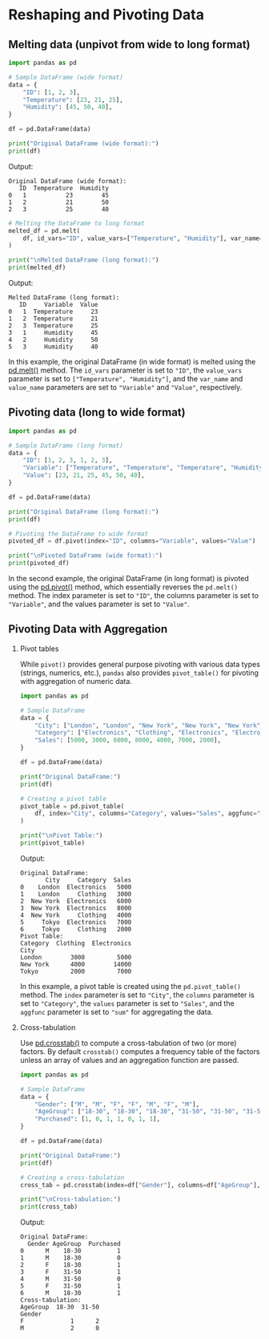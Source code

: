 # Reshaping and Pivoting Data
## Melting data (unpivot from wide to long format)
```python
import pandas as pd

# Sample DataFrame (wide format)
data = {
    "ID": [1, 2, 3],
    "Temperature": [23, 21, 25],
    "Humidity": [45, 50, 40],
}

df = pd.DataFrame(data)

print("Original DataFrame (wide format):")
print(df)
```
Output:
```
Original DataFrame (wide format):
   ID  Temperature  Humidity
0   1           23        45
1   2           21        50
2   3           25        40
```

```python
# Melting the DataFrame to long format
melted_df = pd.melt(
    df, id_vars="ID", value_vars=["Temperature", "Humidity"], var_name="Variable", value_name="Value"
)

print("\nMelted DataFrame (long format):")
print(melted_df)
```
Output:
```
Melted DataFrame (long format):
   ID     Variable  Value
0   1  Temperature     23
1   2  Temperature     21
2   3  Temperature     25
3   1     Humidity     45
4   2     Humidity     50
5   3     Humidity     40
```

In this example, the original DataFrame (in wide format) is melted using the [pd.melt()](https://pandas.pydata.org/docs/reference/api/pandas.melt.html) method. The `id_vars` parameter is set to `"ID"`, the `value_vars` parameter is set to `["Temperature", "Humidity"]`, and the `var_name` and `value_name` parameters are set to `"Variable"` and `"Value"`, respectively.

## Pivoting data (long to wide format)
```python
import pandas as pd

# Sample DataFrame (long format)
data = {
    "ID": [1, 2, 3, 1, 2, 3],
    "Variable": ["Temperature", "Temperature", "Temperature", "Humidity", "Humidity", "Humidity"],
    "Value": [23, 21, 25, 45, 50, 40],
}

df = pd.DataFrame(data)

print("Original DataFrame (long format):")
print(df)

# Pivoting the DataFrame to wide format
pivoted_df = df.pivot(index="ID", columns="Variable", values="Value")

print("\nPivoted DataFrame (wide format):")
print(pivoted_df)
```
In the second example, the original DataFrame (in long format) is pivoted using the [pd.pivot()](https://pandas.pydata.org/docs/reference/api/pandas.DataFrame.pivot.html) method, which essentially reverses the `pd.melt()` method. The index parameter is set to `"ID"`, the columns parameter is set to `"Variable"`, and the values parameter is set to `"Value"`.


## Pivoting Data with Aggregation

1. Pivot tables
   
    While `pivot()` provides general purpose pivoting with various data types (strings, numerics, etc.), `pandas` also provides `pivot_table()` for pivoting with aggregation of numeric data.
    
    ```python
    import pandas as pd

    # Sample DataFrame
    data = {
        "City": ["London", "London", "New York", "New York", "New York", "Tokyo", "Tokyo"],
        "Category": ["Electronics", "Clothing", "Electronics", "Electronics", "Clothing", "Electronics", "Clothing"],
        "Sales": [5000, 3000, 6000, 8000, 4000, 7000, 2000],
    }
    
    df = pd.DataFrame(data)
    
    print("Original DataFrame:")
    print(df)
    
    # Creating a pivot table
    pivot_table = pd.pivot_table(
        df, index="City", columns="Category", values="Sales", aggfunc="sum"
    )
    
    print("\nPivot Table:")
    print(pivot_table)
    ```
    Output:
    ```
    Original DataFrame:
           City     Category  Sales
    0    London  Electronics   5000
    1    London     Clothing   3000
    2  New York  Electronics   6000
    3  New York  Electronics   8000
    4  New York     Clothing   4000
    5     Tokyo  Electronics   7000
    6     Tokyo     Clothing   2000
    Pivot Table:
    Category  Clothing  Electronics
    City                           
    London        3000         5000
    New York      4000        14000
    Tokyo         2000         7000
    ```

    In this example, a pivot table is created using the `pd.pivot_table()` method. The `index` parameter is set to `"City"`, the `columns` parameter is set to `"Category"`, the `values` parameter is set to `"Sales"`, and the `aggfunc` parameter is set to `"sum"` for aggregating the data.

2. Cross-tabulation

    Use [pd.crosstab()](https://pandas.pydata.org/docs/reference/api/pandas.crosstab.html#pandas.crosstab) to compute a cross-tabulation of two (or more) factors. By default `crosstab()` computes a frequency table of the factors unless an array of values and an aggregation function are passed.
    ```python
    import pandas as pd
    
    # Sample DataFrame
    data = {
        "Gender": ["M", "M", "F", "F", "M", "F", "M"],
        "AgeGroup": ["18-30", "18-30", "18-30", "31-50", "31-50", "31-50", "18-30"],
        "Purchased": [1, 0, 1, 1, 0, 1, 1],
    }
    
    df = pd.DataFrame(data)
    
    print("Original DataFrame:")
    print(df)
    
    # Creating a cross-tabulation
    cross_tab = pd.crosstab(index=df["Gender"], columns=df["AgeGroup"], values=df["Purchased"], aggfunc="sum")
    
    print("\nCross-tabulation:")
    print(cross_tab)
    ```
    Output:
    ```
    Original DataFrame:
      Gender AgeGroup  Purchased
    0      M    18-30          1
    1      M    18-30          0
    2      F    18-30          1
    3      F    31-50          1
    4      M    31-50          0
    5      F    31-50          1
    6      M    18-30          1
    Cross-tabulation:
    AgeGroup  18-30  31-50
    Gender                
    F             1      2
    M             2      0
    ```
